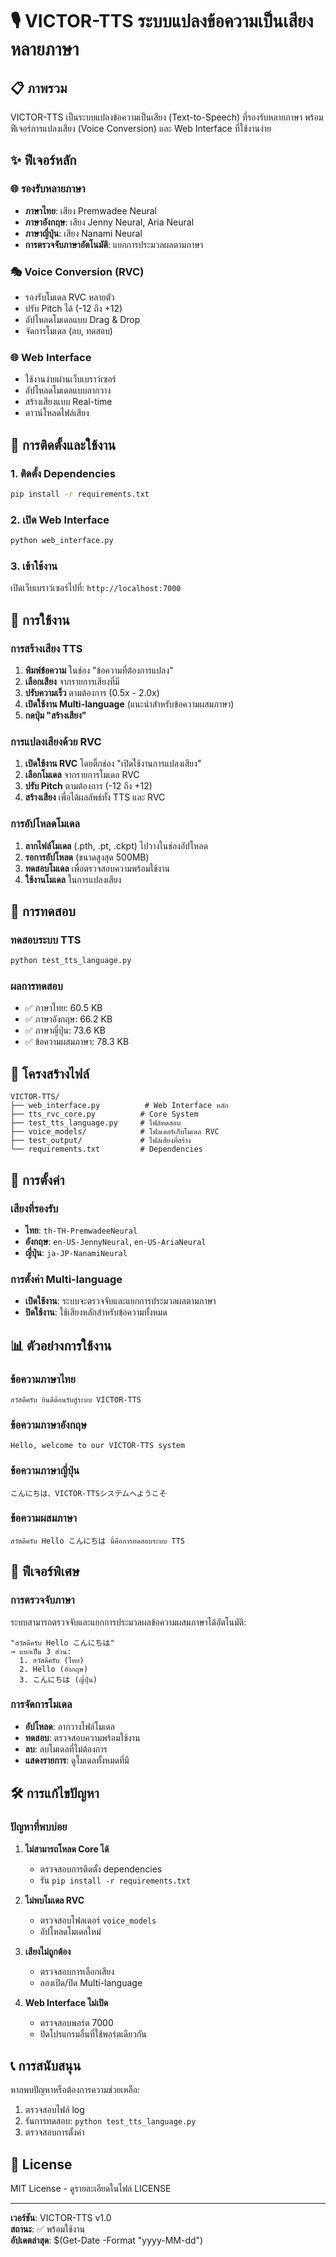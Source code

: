 # 🎙️ VICTOR-TTS ระบบแปลงข้อความเป็นเสียงหลายภาษา

## 📋 ภาพรวม

VICTOR-TTS เป็นระบบแปลงข้อความเป็นเสียง (Text-to-Speech) ที่รองรับหลายภาษา พร้อมฟีเจอร์การแปลงเสียง (Voice Conversion) และ Web Interface ที่ใช้งานง่าย

## ✨ ฟีเจอร์หลัก

### 🌐 รองรับหลายภาษา
- **ภาษาไทย**: เสียง Premwadee Neural
- **ภาษาอังกฤษ**: เสียง Jenny Neural, Aria Neural
- **ภาษาญี่ปุ่น**: เสียง Nanami Neural
- **การตรวจจับภาษาอัตโนมัติ**: แยกการประมวลผลตามภาษา

### 🎭 Voice Conversion (RVC)
- รองรับโมเดล RVC หลายตัว
- ปรับ Pitch ได้ (-12 ถึง +12)
- อัปโหลดโมเดลแบบ Drag & Drop
- จัดการโมเดล (ลบ, ทดสอบ)

### 🌐 Web Interface
- ใช้งานง่ายผ่านเว็บเบราว์เซอร์
- อัปโหลดโมเดลแบบลากวาง
- สร้างเสียงแบบ Real-time
- ดาวน์โหลดไฟล์เสียง

## 🚀 การติดตั้งและใช้งาน

### 1. ติดตั้ง Dependencies
```bash
pip install -r requirements.txt
```

### 2. เปิด Web Interface
```bash
python web_interface.py
```

### 3. เข้าใช้งาน
เปิดเว็บเบราว์เซอร์ไปที่: `http://localhost:7000`

## 📝 การใช้งาน

### การสร้างเสียง TTS

1. **พิมพ์ข้อความ** ในช่อง "ข้อความที่ต้องการแปลง"
2. **เลือกเสียง** จากรายการเสียงที่มี
3. **ปรับความเร็ว** ตามต้องการ (0.5x - 2.0x)
4. **เปิดใช้งาน Multi-language** (แนะนำสำหรับข้อความผสมภาษา)
5. **กดปุ่ม "สร้างเสียง"**

### การแปลงเสียงด้วย RVC

1. **เปิดใช้งาน RVC** โดยติ๊กช่อง "เปิดใช้งานการแปลงเสียง"
2. **เลือกโมเดล** จากรายการโมเดล RVC
3. **ปรับ Pitch** ตามต้องการ (-12 ถึง +12)
4. **สร้างเสียง** เพื่อได้ผลลัพธ์ทั้ง TTS และ RVC

### การอัปโหลดโมเดล

1. **ลากไฟล์โมเดล** (.pth, .pt, .ckpt) ไปวางในช่องอัปโหลด
2. **รอการอัปโหลด** (ขนาดสูงสุด 500MB)
3. **ทดสอบโมเดล** เพื่อตรวจสอบความพร้อมใช้งาน
4. **ใช้งานโมเดล** ในการแปลงเสียง

## 🧪 การทดสอบ

### ทดสอบระบบ TTS
```bash
python test_tts_language.py
```

### ผลการทดสอบ
- ✅ ภาษาไทย: 60.5 KB
- ✅ ภาษาอังกฤษ: 66.2 KB
- ✅ ภาษาญี่ปุ่น: 73.6 KB
- ✅ ข้อความผสมภาษา: 78.3 KB

## 📁 โครงสร้างไฟล์

```
VICTOR-TTS/
├── web_interface.py          # Web Interface หลัก
├── tts_rvc_core.py          # Core System
├── test_tts_language.py     # ไฟล์ทดสอบ
├── voice_models/            # โฟลเดอร์เก็บโมเดล RVC
├── test_output/             # ไฟล์เสียงที่สร้าง
└── requirements.txt         # Dependencies
```

## 🔧 การตั้งค่า

### เสียงที่รองรับ
- **ไทย**: `th-TH-PremwadeeNeural`
- **อังกฤษ**: `en-US-JennyNeural`, `en-US-AriaNeural`
- **ญี่ปุ่น**: `ja-JP-NanamiNeural`

### การตั้งค่า Multi-language
- **เปิดใช้งาน**: ระบบจะตรวจจับและแยกการประมวลผลตามภาษา
- **ปิดใช้งาน**: ใช้เสียงหลักสำหรับข้อความทั้งหมด

## 📊 ตัวอย่างการใช้งาน

### ข้อความภาษาไทย
```
สวัสดีครับ ยินดีต้อนรับสู่ระบบ VICTOR-TTS
```

### ข้อความภาษาอังกฤษ
```
Hello, welcome to our VICTOR-TTS system
```

### ข้อความภาษาญี่ปุ่น
```
こんにちは、VICTOR-TTSシステムへようこそ
```

### ข้อความผสมภาษา
```
สวัสดีครับ Hello こんにちは นี่คือการทดสอบระบบ TTS
```

## 🎯 ฟีเจอร์พิเศษ

### การตรวจจับภาษา
ระบบสามารถตรวจจับและแยกการประมวลผลข้อความผสมภาษาได้อัตโนมัติ:

```
"สวัสดีครับ Hello こんにちは" 
→ แยกเป็น 3 ส่วน:
  1. สวัสดีครับ (ไทย)
  2. Hello (อังกฤษ)  
  3. こんにちは (ญี่ปุ่น)
```

### การจัดการโมเดล
- **อัปโหลด**: ลากวางไฟล์โมเดล
- **ทดสอบ**: ตรวจสอบความพร้อมใช้งาน
- **ลบ**: ลบโมเดลที่ไม่ต้องการ
- **แสดงรายการ**: ดูโมเดลทั้งหมดที่มี

## 🛠️ การแก้ไขปัญหา

### ปัญหาที่พบบ่อย

1. **ไม่สามารถโหลด Core ได้**
   - ตรวจสอบการติดตั้ง dependencies
   - รัน `pip install -r requirements.txt`

2. **ไม่พบโมเดล RVC**
   - ตรวจสอบโฟลเดอร์ `voice_models`
   - อัปโหลดโมเดลใหม่

3. **เสียงไม่ถูกต้อง**
   - ตรวจสอบการเลือกเสียง
   - ลองเปิด/ปิด Multi-language

4. **Web Interface ไม่เปิด**
   - ตรวจสอบพอร์ต 7000
   - ปิดโปรแกรมอื่นที่ใช้พอร์ตเดียวกัน

## 📞 การสนับสนุน

หากพบปัญหาหรือต้องการความช่วยเหลือ:
1. ตรวจสอบไฟล์ log
2. รันการทดสอบ: `python test_tts_language.py`
3. ตรวจสอบการตั้งค่า

## 📄 License

MIT License - ดูรายละเอียดในไฟล์ LICENSE

---

**เวอร์ชัน**: VICTOR-TTS v1.0  
**สถานะ**: ✅ พร้อมใช้งาน  
**อัปเดตล่าสุด**: $(Get-Date -Format "yyyy-MM-dd") 